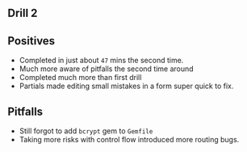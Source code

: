 ## Drill 2

## Positives

* Completed in just about `47` mins the second time.
* Much more aware of pitfalls the second time around
* Completed much more than first drill
* Partials made editing small mistakes in a form super quick to fix.


## Pitfalls

* Still forgot to add `bcrypt` gem to `Gemfile`
* Taking more risks with control flow introduced more routing bugs.